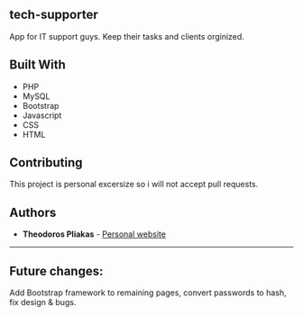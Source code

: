 ﻿## tech-supporter

App for IT support guys. Keep their tasks and clients orginized.


## Built With

* PHP
* MySQL
* Bootstrap
* Javascript
* CSS
* HTML

## Contributing

This project is personal excersize so i will not accept pull requests.

## Authors

* **Theodoros Pliakas** - [Personal website](http://www.tpliakas.com)

---

## Future changes:
Add Bootstrap framework to remaining pages, convert passwords to hash, fix design & bugs.
